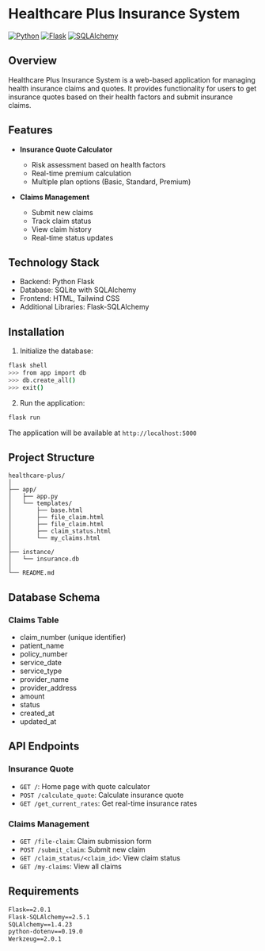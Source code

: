# Healthcare Plus Insurance System
[![Python](https://img.shields.io/badge/Python-3.7+-blue.svg)](https://www.python.org/downloads/)
[![Flask](https://img.shields.io/badge/Flask-2.0+-green.svg)](https://flask.palletsprojects.com/)
[![SQLAlchemy](https://img.shields.io/badge/SQLAlchemy-1.4+-orange.svg)](https://www.sqlalchemy.org/)

## Overview
Healthcare Plus Insurance System is a web-based application for managing health insurance claims and quotes. It provides functionality for users to get insurance quotes based on their health factors and submit insurance claims.

## Features
- **Insurance Quote Calculator**
  - Risk assessment based on health factors
  - Real-time premium calculation
  - Multiple plan options (Basic, Standard, Premium)

- **Claims Management**
  - Submit new claims
  - Track claim status
  - View claim history
  - Real-time status updates

## Technology Stack
- Backend: Python Flask
- Database: SQLite with SQLAlchemy
- Frontend: HTML, Tailwind CSS
- Additional Libraries: Flask-SQLAlchemy

## Installation

1. Initialize the database:
```bash
flask shell
>>> from app import db
>>> db.create_all()
>>> exit()
```

2. Run the application:
```bash
flask run
```

The application will be available at `http://localhost:5000`

## Project Structure
```
healthcare-plus/
│
├── app/
│   ├── app.py
│   └── templates/
│       ├── base.html
│       ├── file_claim.html
│       ├── file_claim.html
│       ├── claim_status.html
│       └── my_claims.html
│
├── instance/
│   └── insurance.db
│
└── README.md
```

## Database Schema

### Claims Table
- claim_number (unique identifier)
- patient_name
- policy_number
- service_date
- service_type
- provider_name
- provider_address
- amount
- status
- created_at
- updated_at

## API Endpoints

### Insurance Quote
- `GET /`: Home page with quote calculator
- `POST /calculate_quote`: Calculate insurance quote
- `GET /get_current_rates`: Get real-time insurance rates

### Claims Management
- `GET /file-claim`: Claim submission form
- `POST /submit_claim`: Submit new claim
- `GET /claim_status/<claim_id>`: View claim status
- `GET /my-claims`: View all claims

## Requirements
```txt
Flask==2.0.1
Flask-SQLAlchemy==2.5.1
SQLAlchemy==1.4.23
python-dotenv==0.19.0
Werkzeug==2.0.1
```
